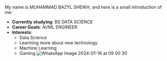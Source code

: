 My name is MUHAMMAD BAZYL SHEIKH, and here is a small introduction of me:

- **Currently studying**: BS DATA SCIENCE
- **Career Goals**: AI/ML ENGINEER
- **Interests**:
  - Data Science
  - Learining more about new technology
  - Machine Learning
  - Gaming
![WhatsApp Image 2024-01-16 at 09 00 30](https://github.com/user-attachments/assets/044457b1-66ce-4ccb-a4f9-1dfee6ff7651)
